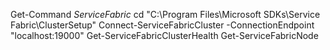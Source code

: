 Get-Command *ServiceFabric*
cd "C:\Program Files\Microsoft SDKs\Service Fabric\ClusterSetup"
Connect-ServiceFabricCluster -ConnectionEndpoint "localhost:19000"
Get-ServiceFabricClusterHealth
Get-ServiceFabricNode